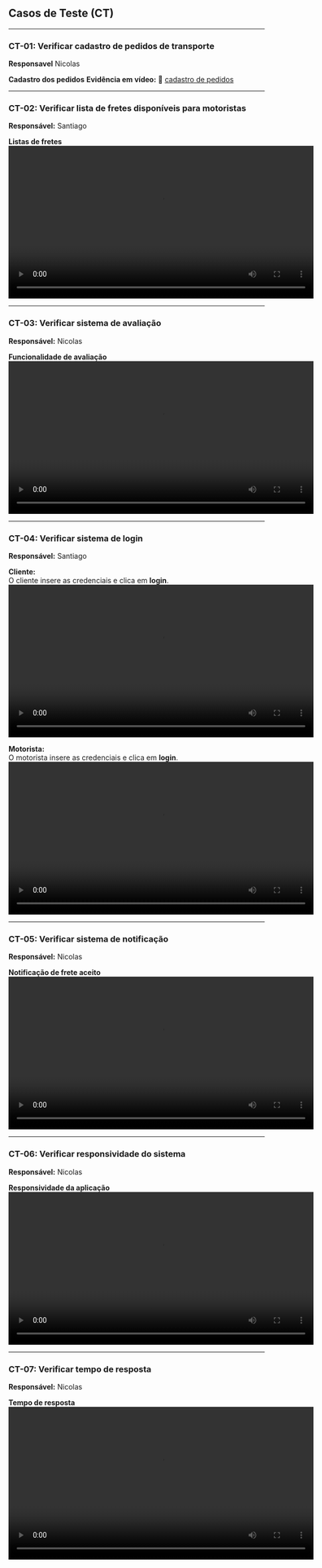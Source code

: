 ## Casos de Teste (CT)

---

### CT-01: Verificar cadastro de pedidos de transporte 
**Responsavel** Nicolas

**Cadastro dos pedidos**
**Evidência em vídeo:** 🎥 [cadastro de pedidos](./vid/cadastro%20de%20pedidos.mp4)

---

### CT-02: Verificar lista de fretes disponíveis para motoristas  
**Responsável:** Santiago

**Listas de fretes**
<video controls width="600">
  <source src="https://github.com/ICEI-PUC-Minas-PMV-SI/pmv-si-2025-1-pe1-t5-g4-turma5/raw/main/docs/vid/fretes%20disponiveis%20para%20motorista.mp4" type="video/mp4">
  Seu navegador não suporta o elemento de vídeo.
</video>

---

### CT-03: Verificar sistema de avaliação  
**Responsável:** Nicolas

**Funcionalidade de avaliação**
<video controls width="600">
  <source src="https://github.com/ICEI-PUC-Minas-PMV-SI/pmv-si-2025-1-pe1-t5-g4-turma5/raw/main/docs/vid/sistema%20de%20avalia%C3%A7%C3%A3o.mp4" type="video/mp4">
  Seu navegador não suporta o elemento de vídeo.
</video>

---

### CT-04: Verificar sistema de login  
**Responsável:** Santiago  

**Cliente:**  
O cliente insere as credenciais e clica em **login**.  
<video controls width="600">
  <source src="https://github.com/ICEI-PUC-Minas-PMV-SI/pmv-si-2025-1-pe1-t5-g4-turma5/raw/main/docs/vid/loginclientefun.mp4" type="video/mp4">
  Seu navegador não suporta o elemento de vídeo.
</video>

**Motorista:**  
O motorista insere as credenciais e clica em **login**.  
<video controls width="600">
  <source src="https://github.com/ICEI-PUC-Minas-PMV-SI/pmv-si-2025-1-pe1-t5-g4-turma5/raw/main/docs/vid/loginmotoristafun.mp4" type="video/mp4">
  Seu navegador não suporta o elemento de vídeo.
</video>

---

### CT-05: Verificar sistema de notificação  
**Responsável:** Nicolas

**Notificação de frete aceito**
<video controls width="600">
  <source src="https://github.com/ICEI-PUC-Minas-PMV-SI/pmv-si-2025-1-pe1-t5-g4-turma5/raw/main/docs/vid/funcionalidade%20de%20notifica%C3%A7%C3%A3o.mp4" type="video/mp4">
  Seu navegador não suporta o elemento de vídeo.
</video>

---

### CT-06: Verificar responsividade do sistema  
**Responsável:** Nicolas

**Responsividade da aplicação**
<video controls width="600">
  <source src="https://github.com/ICEI-PUC-Minas-PMV-SI/pmv-si-2025-1-pe1-t5-g4-turma5/raw/main/docs/vid/responsividade.mp4" type="video/mp4">
  Seu navegador não suporta o elemento de vídeo.
</video>

---

### CT-07: Verificar tempo de resposta  
**Responsável:** Nicolas

**Tempo de resposta**
<video controls width="600">
  <source src="https://github.com/ICEI-PUC-Minas-PMV-SI/pmv-si-2025-1-pe1-t5-g4-turma5/raw/main/docs/vid/tempo%20de%20resposta.mp4" type="video/mp4">
  Seu navegador não suporta o elemento de vídeo.
</video>
